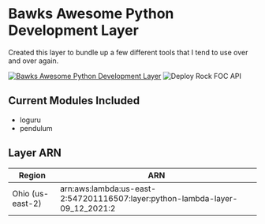 # Bawks Awesome Python Development Layer

Created this layer to bundle up a few different tools that I tend to use over and over again.

[![Bawks Awesome Python Development Layer](https://github.com/stephenbawks/python-dev-layer/actions/workflows/layer.yml/badge.svg)](https://github.com/stephenbawks/python-dev-layer/actions/workflows/layer.yml)
![Deploy Rock FOC API](https://img.shields.io/badge/Python%20Layer%20Verson-2-orange)


## Current Modules Included
* loguru
* pendulum

## Layer ARN

| Region               | ARN            |
|----------------------|----------------|
| Ohio (us-east-2)     | arn:aws:lambda:us-east-2:547201116507:layer:python-lambda-layer-09_12_2021:2   |
